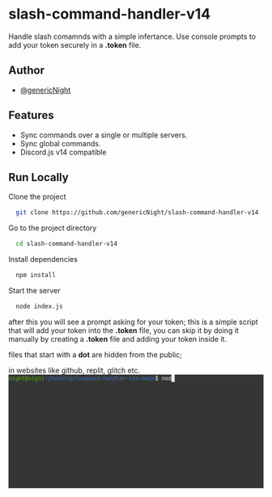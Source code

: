 
# slash-command-handler-v14

Handle slash comamnds with a simple infertance.
Use console prompts to add your token securely in a **.token** file.
## Author

- [@genericNight](https://www.github.com/genericNight)



## Features

- Sync commands over a single or multiple servers.
- Sync global commands.
- Discord.js v14 compatible

## Run Locally

Clone the project

```bash
  git clone https://github.com/genericNight/slash-command-handler-v14

```

Go to the project directory

```bash
  cd slash-command-handler-v14
```

Install dependencies

```bash
  npm install
```

Start the server

```bash
  node index.js
```
after this you will see a prompt asking for your token; this is a simple script that
will add your token into the **.token** file, you can skip it by doing it manually
by creating a **.token** file and adding your token inside it.

files that start with a **dot** are hidden from the public;

in websites like github, replit, glitch etc.
![Prompting is fun!](https://raw.githubusercontent.com/genericNight/slash-command-handler-v14/main/gif1.gif)

